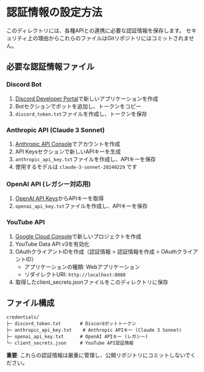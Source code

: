 # 認証情報の設定方法

このディレクトリには、各種APIとの連携に必要な認証情報を保存します。
セキュリティ上の理由からこれらのファイルはGitリポジトリにはコミットされません。

## 必要な認証情報ファイル

### Discord Bot

1. [Discord Developer Portal](https://discord.com/developers/applications)で新しいアプリケーションを作成
2. Botセクションでボットを追加し、トークンをコピー
3. `discord_token.txt`ファイルを作成し、トークンを保存

### Anthropic API (Claude 3 Sonnet)

1. [Anthropic API Console](https://console.anthropic.com/)でアカウントを作成
2. API Keysセクションで新しいAPIキーを生成
3. `anthropic_api_key.txt`ファイルを作成し、APIキーを保存
4. 使用するモデルは `claude-3-sonnet-20240229` です

### OpenAI API (レガシー対応用)

1. [OpenAI API Keys](https://platform.openai.com/api-keys)からAPIキーを取得
2. `openai_api_key.txt`ファイルを作成し、APIキーを保存

### YouTube API

1. [Google Cloud Console](https://console.cloud.google.com/)で新しいプロジェクトを作成
2. YouTube Data API v3を有効化
3. OAuthクライアントIDを作成（認証情報 > 認証情報を作成 > OAuthクライアントID）
   - アプリケーションの種類: Webアプリケーション
   - リダイレクトURI: `http://localhost:8080`
4. 取得したclient_secrets.jsonファイルをこのディレクトリに保存

## ファイル構成

```
credentials/
├─ discord_token.txt       # Discordボットトークン
├─ anthropic_api_key.txt    # Anthropic APIキー (Claude 3 Sonnet)
├─ openai_api_key.txt      # OpenAI APIキー (レガシー)
└─ client_secrets.json     # YouTube API認証情報
```

**重要**: これらの認証情報は厳重に管理し、公開リポジトリにコミットしないでください。

